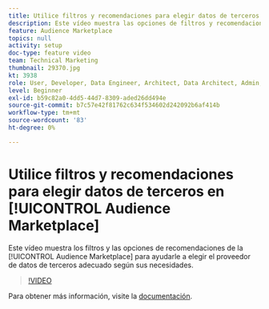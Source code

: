 ```yaml
---
title: Utilice filtros y recomendaciones para elegir datos de terceros en Audience Marketplace
description: Este vídeo muestra las opciones de filtros y recomendaciones del Audience Marketplace para ayudarle a elegir el proveedor de datos de terceros adecuado para sus necesidades.
feature: Audience Marketplace
topics: null
activity: setup
doc-type: feature video
team: Technical Marketing
thumbnail: 29370.jpg
kt: 3938
role: User, Developer, Data Engineer, Architect, Data Architect, Admin, Leader
level: Beginner
exl-id: b59c82a0-4dd5-44d7-8309-aded26dd494e
source-git-commit: b7c57e42f81762c634f534602d242092b6af414b
workflow-type: tm+mt
source-wordcount: '83'
ht-degree: 0%

---
```


# Utilice filtros y recomendaciones para elegir datos de terceros en [!UICONTROL Audience Marketplace]

Este vídeo muestra los filtros y las opciones de recomendaciones de la [!UICONTROL Audience Marketplace] para ayudarle a elegir el proveedor de datos de terceros adecuado según sus necesidades.

>[!VIDEO](https://video.tv.adobe.com/v/29370/?quality=12)

Para obtener más información, visite la [documentación](https://experienceleague.adobe.com/docs/audience-manager/user-guide/features/audience-marketplace/audience-marketplace-for-data-buyers/marketplace-data-buyers.html).
